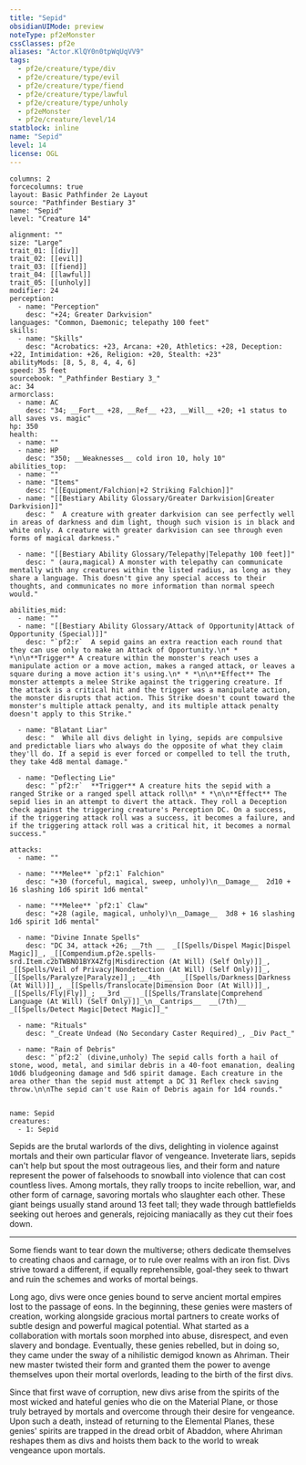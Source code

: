 ```yaml
---
title: "Sepid"
obsidianUIMode: preview
noteType: pf2eMonster
cssClasses: pf2e
aliases: "Actor.KlQY0n0tpWqUqVV9" 
tags:
  - pf2e/creature/type/div
  - pf2e/creature/type/evil
  - pf2e/creature/type/fiend
  - pf2e/creature/type/lawful
  - pf2e/creature/type/unholy
  - pf2eMonster
  - pf2e/creature/level/14
statblock: inline
name: "Sepid"
level: 14
license: OGL
---
```


```statblock
columns: 2
forcecolumns: true
layout: Basic Pathfinder 2e Layout
source: "Pathfinder Bestiary 3"
name: "Sepid"
level: "Creature 14"

alignment: ""
size: "Large"
trait_01: [[div]]
trait_02: [[evil]]
trait_03: [[fiend]]
trait_04: [[lawful]]
trait_05: [[unholy]]
modifier: 24
perception:
  - name: "Perception"
    desc: "+24; Greater Darkvision"
languages: "Common, Daemonic; telepathy 100 feet"
skills:
  - name: "Skills"
    desc: "Acrobatics: +23, Arcana: +20, Athletics: +28, Deception: +22, Intimidation: +26, Religion: +20, Stealth: +23"
abilityMods: [8, 5, 8, 4, 4, 6]
speed: 35 feet
sourcebook: "_Pathfinder Bestiary 3_"
ac: 34
armorclass:
  - name: AC
    desc: "34; __Fort__ +28, __Ref__ +23, __Will__ +20; +1 status to all saves vs. magic"
hp: 350
health:
  - name: ""
  - name: HP
    desc: "350; __Weaknesses__ cold iron 10, holy 10"
abilities_top:
  - name: ""
  - name: "Items"
    desc: "[[Equipment/Falchion|+2 Striking Falchion]]"
  - name: "[[Bestiary Ability Glossary/Greater Darkvision|Greater Darkvision]]"
    desc: "  A creature with greater darkvision can see perfectly well in areas of darkness and dim light, though such vision is in black and white only. A creature with greater darkvision can see through even forms of magical darkness."

  - name: "[[Bestiary Ability Glossary/Telepathy|Telepathy 100 feet]]"
    desc: " (aura,magical) A monster with telepathy can communicate mentally with any creatures within the listed radius, as long as they share a language. This doesn't give any special access to their thoughts, and communicates no more information than normal speech would."

abilities_mid:
  - name: ""
  - name: "[[Bestiary Ability Glossary/Attack of Opportunity|Attack of Opportunity (Special)]]"
    desc: "`pf2:r`  A sepid gains an extra reaction each round that they can use only to make an Attack of Opportunity.\n* * *\n\n**Trigger** A creature within the monster's reach uses a manipulate action or a move action, makes a ranged attack, or leaves a square during a move action it's using.\n* * *\n\n**Effect** The monster attempts a melee Strike against the triggering creature. If the attack is a critical hit and the trigger was a manipulate action, the monster disrupts that action. This Strike doesn't count toward the monster's multiple attack penalty, and its multiple attack penalty doesn't apply to this Strike."

  - name: "Blatant Liar"
    desc: "  While all divs delight in lying, sepids are compulsive and predictable liars who always do the opposite of what they claim they'll do. If a sepid is ever forced or compelled to tell the truth, they take 4d8 mental damage."

  - name: "Deflecting Lie"
    desc: "`pf2:r`  **Trigger** A creature hits the sepid with a ranged Strike or a ranged spell attack roll\n* * *\n\n**Effect** The sepid lies in an attempt to divert the attack. They roll a Deception check against the triggering creature's Perception DC. On a success, if the triggering attack roll was a success, it becomes a failure, and if the triggering attack roll was a critical hit, it becomes a normal success."

attacks:
  - name: ""

  - name: "**Melee** `pf2:1` Falchion"
    desc: "+30 (forceful, magical, sweep, unholy)\n__Damage__  2d10 + 16 slashing 1d6 spirit 1d6 mental"

  - name: "**Melee** `pf2:1` Claw"
    desc: "+28 (agile, magical, unholy)\n__Damage__  3d8 + 16 slashing 1d6 spirit 1d6 mental"

  - name: "Divine Innate Spells"
    desc: "DC 34, attack +26; __7th __  _[[Spells/Dispel Magic|Dispel Magic]]_, _[[Compendium.pf2e.spells-srd.Item.c2bTWBNO1BYX4Zfg|Misdirection (At Will) (Self Only)]]_, _[[Spells/Veil of Privacy|Nondetection (At Will) (Self Only)]]_, _[[Spells/Paralyze|Paralyze]]_; __4th __  _[[Spells/Darkness|Darkness (At Will)]]_, _[[Spells/Translocate|Dimension Door (At Will)]]_, _[[Spells/Fly|Fly]]_; __3rd __  _[[Spells/Translate|Comprehend Language (At Will) (Self Only)]]_\n__Cantrips__  __(7th)__ _[[Spells/Detect Magic|Detect Magic]]_"

  - name: "Rituals"
    desc: "_Create Undead (No Secondary Caster Required)_, _Div Pact_"

  - name: "Rain of Debris"
    desc: "`pf2:2` (divine,unholy) The sepid calls forth a hail of stone, wood, metal, and similar debris in a 40-foot emanation, dealing 10d6 bludgeoning damage and 5d6 spirit damage. Each creature in the area other than the sepid must attempt a DC 31 Reflex check saving throw.\n\nThe sepid can't use Rain of Debris again for 1d4 rounds."
 
```

```encounter-table
name: Sepid
creatures:
  - 1: Sepid
```



Sepids are the brutal warlords of the divs, delighting in violence against mortals and their own particular flavor of vengeance. Inveterate liars, sepids can't help but spout the most outrageous lies, and their form and nature represent the power of falsehoods to snowball into violence that can cost countless lives. Among mortals, they rally troops to incite rebellion, war, and other form of carnage, savoring mortals who slaughter each other. These giant beings usually stand around 13 feet tall; they wade through battlefields seeking out heroes and generals, rejoicing maniacally as they cut their foes down.

* * *

Some fiends want to tear down the multiverse; others dedicate themselves to creating chaos and carnage, or to rule over realms with an iron fist. Divs strive toward a different, if equally reprehensible, goal-they seek to thwart and ruin the schemes and works of mortal beings.

Long ago, divs were once genies bound to serve ancient mortal empires lost to the passage of eons. In the beginning, these genies were masters of creation, working alongside gracious mortal partners to create works of subtle design and powerful magical potential. What started as a collaboration with mortals soon morphed into abuse, disrespect, and even slavery and bondage. Eventually, these genies rebelled, but in doing so, they came under the sway of a nihilistic demigod known as Ahriman. Their new master twisted their form and granted them the power to avenge themselves upon their mortal overlords, leading to the birth of the first divs.

Since that first wave of corruption, new divs arise from the spirits of the most wicked and hateful genies who die on the Material Plane, or those truly betrayed by mortals and overcome through their desire for vengeance. Upon such a death, instead of returning to the Elemental Planes, these genies' spirits are trapped in the dread orbit of Abaddon, where Ahriman reshapes them as divs and hoists them back to the world to wreak vengeance upon mortals.
